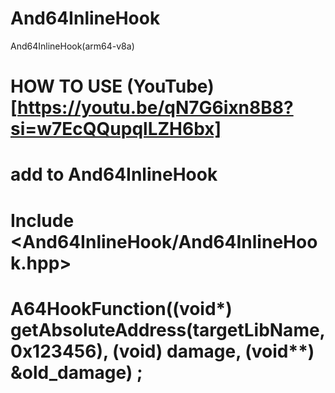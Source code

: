 # And64InlineHook
And64InlineHook(arm64-v8a) 
# HOW TO USE (YouTube)[https://youtu.be/qN7G6ixn8B8?si=w7EcQQupqlLZH6bx]
# add to And64InlineHook
# Include <And64InlineHook/And64InlineHook.hpp>
# A64HookFunction((void*) getAbsoluteAddress(targetLibName, 0x123456), (void) damage, (void**) &old_damage) ;
